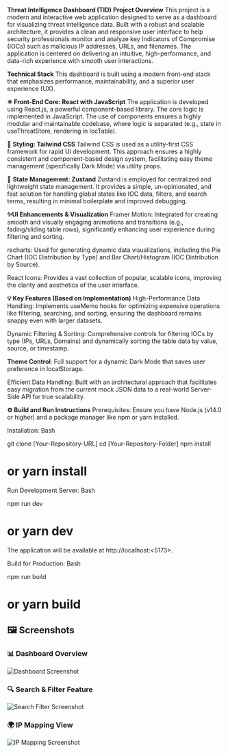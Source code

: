  **Threat Intelligence Dashboard (TID)**
**Project Overview**
This project is a modern and interactive web application designed to serve as a dashboard for visualizing threat intelligence data. Built with a robust and scalable architecture, it provides a clean and responsive user interface to help security professionals monitor and analyze key Indicators of Compromise (IOCs) such as malicious IP addresses, URLs, and filenames. The application is centered on delivering an intuitive, high-performance, and data-rich experience with smooth user interactions.

**Technical Stack**
This dashboard is built using a modern front-end stack that emphasizes performance, maintainability, and a superior user experience (UX).

**⚛️ Front-End Core: React with JavaScript**
The application is developed using React.js, a powerful component-based library. The core logic is implemented in JavaScript. The use of components ensures a highly modular and maintainable codebase, where logic is separated (e.g., state in useThreatStore, rendering in IocTable).

🎨 **Styling: Tailwind CSS**
Tailwind CSS is used as a utility-first CSS framework for rapid UI development. This approach ensures a highly consistent and component-based design system, facilitating easy theme management (specifically Dark Mode) via utility props.

🧠 **State Management: Zustand**
Zustand is employed for centralized and lightweight state management. It provides a simple, un-opinionated, and fast solution for handling global states like IOC data, filters, and search terms, resulting in minimal boilerplate and improved debugging.

**✨UI Enhancements & Visualization**
Framer Motion: Integrated for creating smooth and visually engaging animations and transitions (e.g., fading/sliding table rows), significantly enhancing user experience during filtering and sorting.

recharts: Used for generating dynamic data visualizations, including the Pie Chart (IOC Distribution by Type) and Bar Chart/Histogram (IOC Distribution by Source).

React Icons: Provides a vast collection of popular, scalable icons, improving the clarity and aesthetics of the user interface.

**💡 Key Features (Based on Implementation)**
High-Performance Data Handling: Implements useMemo hooks for optimizing expensive operations like filtering, searching, and sorting, ensuring the dashboard remains snappy even with larger datasets.

Dynamic Filtering & Sorting: Comprehensive controls for filtering IOCs by type (IPs, URLs, Domains) and dynamically sorting the table data by value, source, or timestamp.

**Theme Control**: Full support for a dynamic Dark Mode that saves user preference in localStorage.

Efficient Data Handling: Built with an architectural approach that facilitates easy migration from the current mock JSON data to a real-world Server-Side API for true scalability.

**⚙️ Build and Run Instructions**
Prerequisites: Ensure you have Node.js (v14.0 or higher) and a package manager like npm or yarn installed.

Installation:
Bash

git clone [Your-Repository-URL]
cd [Your-Repository-Folder]
npm install
# or yarn install
Run Development Server:
Bash

npm run dev
# or yarn dev
The application will be available at http://localhost:<5173>.

Build for Production:
Bash

npm run build
# or yarn build
## 🖼️ Screenshots  

### 📊 Dashboard Overview  
![Dashboard Screenshot]([./assets/dashboard.png](https://github.com/arshan0782/Threat-Intelligence-Dashboard-25/blob/2f4d2f1694b0d12919f37d6f03b68d26b1980bea/Screenshot%202025-10-03%20091056.png))  

### 🔍 Search & Filter Feature  
![Search Filter Screenshot](./assets/search-filter.png)  

### 🌍 IP Mapping View  
![IP Mapping Screenshot](./assets/ip-mapping.png)  
